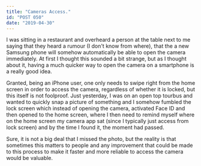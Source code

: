 ```yaml
---
title: "Cameras Access."
id: "POST 050"
date: "2019-04-30"
---
```


I was sitting in a restaurant and overheard a person at the table next to me saying that they heard a rumour (I don't know from where), that the a new Samsung phone will somehow automatically be able to open the camera immediately. At first I thought this sounded a bit strange, but as I thought about it, having a much quicker way to open the camera on a smartphone is a really good idea. 

Granted, being an iPhone user, one only needs to swipe right from the home screen in order to access the camera, regardless of whether it is locked, but this itself is not foolproof. Just yesterday, I was on an open top tourbus and wanted to quickly snap a picture of something and I somehow fumbled the lock screen which instead of opening the camera, activated Face ID and then opened to the home screen, where I then need to remind myself where on the home screen my camera app sat (since I typically just access from lock screen) and by the time I found it, the moment had passed. 

Sure, it is not a big deal that I missed the photo, but the reality is that sometimes this matters to people and any improvement that could be made to this process to make it faster and more reliable to access the camera would be valuable. 